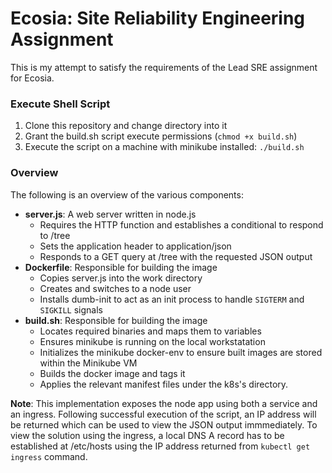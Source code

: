 # Ecosia: Site Reliability Engineering Assignment

This is my attempt to satisfy the requirements of the Lead SRE assignment for Ecosia. 

### Execute Shell Script
1. Clone this repository and change directory into it
2. Grant the build.sh script execute permissions (`chmod +x build.sh`)
3. Execute the script on a machine with minikube installed: `./build.sh`

### Overview

The following is an overview of the various components:
- **server.js**: A web server written in node.js 
    - Requires the HTTP function and establishes a conditional to respond to /tree
    - Sets the application header to application/json
    - Responds to a GET query at /tree with the requested JSON output
- **Dockerfile**: Responsible for building the image
    - Copies server.js into the work directory
    - Creates and switches to a node user
    - Installs dumb-init to act as an init process to handle `SIGTERM` and `SIGKILL` signals
- **build.sh**: Responsible for building the image
    - Locates required binaries and maps them to variables
    - Ensures minikube is running on the local workstatation
    - Initializes the minikube docker-env to ensure built images are stored within the Minikube VM
    - Builds the docker image and tags it
    - Applies the relevant manifest files under the k8s's directory. 

**Note**: This implementation exposes the node app using both a service and an ingress. Following successful execution of the script, an IP address will be returned which can be used to view the JSON output immmediately. To view the solution using the ingress, a local DNS A record has to be established at /etc/hosts using the IP address returned from `kubectl get ingress` command.
